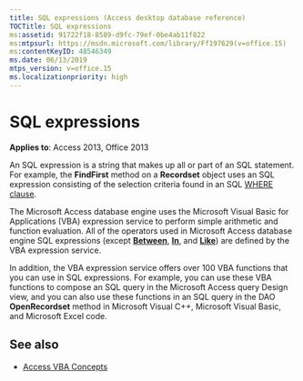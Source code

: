 ```yaml
---
title: SQL expressions (Access desktop database reference)
TOCTitle: SQL expressions
ms:assetid: 91722f18-8589-d9fc-79ef-0be4ab11f822
ms:mtpsurl: https://msdn.microsoft.com/library/Ff197629(v=office.15)
ms:contentKeyID: 48546349
ms.date: 06/13/2019
mtps_version: v=office.15
ms.localizationpriority: high
---
```


# SQL expressions

**Applies to**: Access 2013, Office 2013

An SQL expression is a string that makes up all or part of an SQL statement. For example, the **FindFirst** method on a **Recordset** object uses an SQL expression consisting of the selection criteria found in an SQL [WHERE clause](https://docs.microsoft.com/office/vba/access/Concepts/Structured-Query-Language/where-clause-microsoft-access-sql).

The Microsoft Access database engine uses the Microsoft Visual Basic for Applications (VBA) expression service to perform simple arithmetic and function evaluation. All of the operators used in Microsoft Access database engine SQL expressions (except **[Between](https://docs.microsoft.com/office/vba/access/concepts/miscellaneous/between-and-operator)**, **[In](/office/vba/access/concepts/miscellaneous/in-operator-microsoft-access-sql)**, and **[Like](https://docs.microsoft.com/office/vba/access/Concepts/Structured-Query-Language/like-operator-microsoft-access-sql)**) are defined by the VBA expression service. 

In addition, the VBA expression service offers over 100 VBA functions that you can use in SQL expressions. For example, you can use these VBA functions to compose an SQL query in the Microsoft Access query Design view, and you can also use these functions in an SQL query in the DAO **OpenRecordset** method in Microsoft Visual C++, Microsoft Visual Basic, and Microsoft Excel code.

## See also

- [Access VBA Concepts](/office/vba/access/concepts/miscellaneous/concepts-access-vba-reference)
